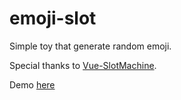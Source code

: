 # emoji-slot

Simple toy that generate random emoji.

Special thanks to [Vue-SlotMachine](https://github.com/guahsu/Vue-SlotMachine).

Demo [here]()
